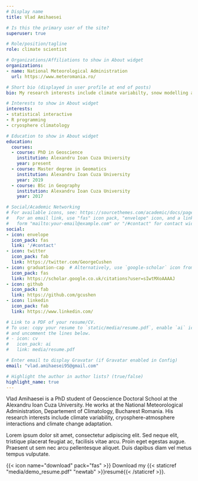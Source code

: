 ```yaml
---
# Display name
title: Vlad Amihaesei

# Is this the primary user of the site?
superuser: true

# Role/position/tagline
role: climate scientist

# Organizations/Affiliations to show in About widget
organizations:
- name: National Meteorological Administration
  url: https://www.meteromania.ro/

# Short bio (displayed in user profile at end of posts)
bio: My research interests include climate variabilty, snow modelling and the cryosphere- atmoshphere interactions 

# Interests to show in About widget
interests:
- statistical interactive 
- R programming
- cryosphere climatology

# Education to show in About widget
education:
  courses:
  - course: PhD in Geoscience
    institution: Alexandru Ioan Cuza University
    year: present
  - course: Master degree in Geomatics 
    institution: Alexandru Ioan Cuza University
    year: 2019
  - course: BSc in Geography
    institution: Alexandru Ioan Cuza University
    year: 2017

# Social/Academic Networking
# For available icons, see: https://sourcethemes.com/academic/docs/page-builder/#icons
#   For an email link, use "fas" icon pack, "envelope" icon, and a link in the
#   form "mailto:your-email@example.com" or "/#contact" for contact widget.
social:
- icon: envelope
  icon_pack: fas
  link: '/#contact'
- icon: twitter
  icon_pack: fab
  link: https://twitter.com/GeorgeCushen
- icon: graduation-cap  # Alternatively, use `google-scholar` icon from `ai` icon pack
  icon_pack: fas
  link: https://scholar.google.co.uk/citations?user=sIwtMXoAAAAJ
- icon: github
  icon_pack: fab
  link: https://github.com/gcushen
- icon: linkedin
  icon_pack: fab
  link: https://www.linkedin.com/

# Link to a PDF of your resume/CV.
# To use: copy your resume to `static/media/resume.pdf`, enable `ai` icons in `params.toml`, 
# and uncomment the lines below.
# - icon: cv
#   icon_pack: ai
#   link: media/resume.pdf

# Enter email to display Gravatar (if Gravatar enabled in Config)
email: "vlad.amihaesei95@gmail.com"

# Highlight the author in author lists? (true/false)
highlight_name: true
---
```


Vlad Amihaesei is a PhD student of Geoscience Doctoral School at the Alexandru Ioan Cuza University. He works at the National Meteorological Administration, Departement of Climatology, Bucharest Romania. His research interests include climate variability, cryosphere-atmosphere interactions and climate change adaptation. 

Lorem ipsum dolor sit amet, consectetur adipiscing elit. Sed neque elit, tristique placerat feugiat ac, facilisis vitae arcu. Proin eget egestas augue. Praesent ut sem nec arcu pellentesque aliquet. Duis dapibus diam vel metus tempus vulputate.

{{< icon name="download" pack="fas" >}} Download my {{< staticref "media/demo_resume.pdf" "newtab" >}}resumé{{< /staticref >}}.
